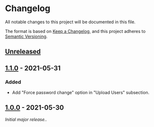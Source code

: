 # Changelog

All notable changes to this project will be documented in this file.

The format is based on [Keep a Changelog](https://keepachangelog.com/en/1.0.0/),
and this project adheres to [Semantic Versioning](https://semver.org/spec/v2.0.0.html).

## [Unreleased]

## [1.1.0] - 2021-05-31

### Added

-   Add "Force password change" option in "Upload Users" subsection.

## [1.0.0] - 2021-05-30

_Initial major release.._

[unreleased]: https://github.com/ManuelGil/moodle-alternate-admin/compare/v1.1.0...HEAD
[1.1.0]: https://github.com/ManuelGil/moodle-alternate-admin/compare/v1.0.0...v1.1.0
[1.0.0]: https://github.com/ManuelGil/moodle-alternate-admin/releases/tag/v1.0.0
